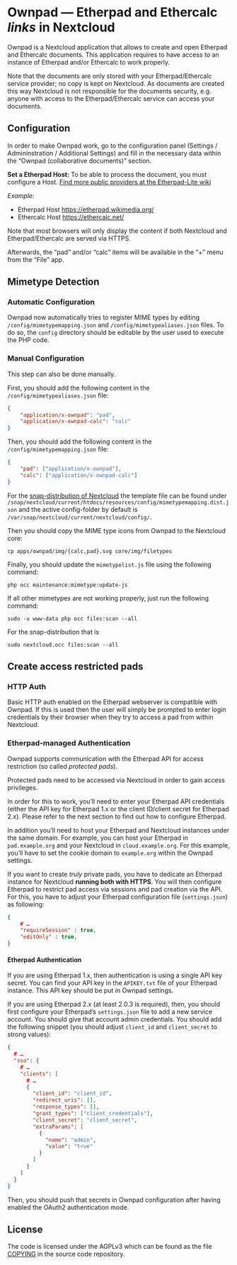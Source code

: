 # Ownpad — Etherpad and Ethercalc _links_ in Nextcloud

Ownpad is a Nextcloud application that allows to create and open
Etherpad and Ethercalc documents. This application requires to have
access to an instance of Etherpad and/or Ethercalc to work properly.

Note that the documents are only stored with your Etherpad/Ethercalc
service provider; no copy is kept on Nextcloud. As documents are
created this way Nextcloud is not responsible for the documents
security, e.g. anyone with access to the Etherpad/Ethercalc service
can access your documents.

## Configuration

In order to make Ownpad work, go to the configuration panel (Settings /
Admininstration / Additional Settings) and fill in the necessary data
within the “Ownpad (collaborative documents)” section.

**Set a Etherpad Host:** To be able to process the document, you must
configure a Host. [Find more public providers at the Etherpad-Lite
wiki](https://github.com/ether/etherpad-lite/wiki/Sites-that-run-Etherpad-Lite)

*Example:*
* Etherpad Host   https://etherpad.wikimedia.org/
* Ethercalc Host  https://ethercalc.net/

Note that most browsers will only display the content if both
Nextcloud and Etherpad/Ethercalc are served via HTTPS.

Afterwards, the “pad” and/or “calc” items will be available in the “+”
menu from the “File” app.

## Mimetype Detection

### Automatic Configuration

Ownpad now automatically tries to register MIME types by editing
`/config/mimetypemapping.json` and `/config/mimetypealiases.json`
files. To do so, the `config` directory should be editable by the user
used to execute the PHP code.

### Manual Configuration

This step can also be done manually.

First, you should add the following content in the `/config/mimetypealiases.json` file:

```json
{
    "application/x-ownpad": "pad",
    "application/x-ownpad-calc": "calc"
}
```

Then, you should add the following content in the `/config/mimetypemapping.json` file:

```json
{
    "pad": ["application/x-ownpad"],
    "calc": ["application/x-ownpad-calc"]
}
```

For the [snap-distribution of
Nextcloud](https://github.com/nextcloud/nextcloud-snap) the template
file can be found under
`/snap/nextcloud/current/htdocs/resources/config/mimetypemapping.dist.json`
and the active config-folder by default is
`/var/snap/nextcloud/current/nextcloud/config/`.

Then you should copy the MIME type icons from Ownpad to the Nextcloud core:

```
cp apps/ownpad/img/{calc,pad}.svg core/img/filetypes
```

Finally, you should update the `mimetypelist.js` file using the following command:

```
php occ maintenance:mimetype:update-js
```

If all other mimetypes are not working properly, just run the
following command:

    sudo -u www-data php occ files:scan --all

For the snap-distribution that is

    sudo nextcloud.occ files:scan --all

## Create access restricted pads

### HTTP Auth

Basic HTTP auth enabled on the Etherpad webserver is compatible with
Ownpad. If this is used then the user will simply be prompted to enter
login credentials by their browser when they try to access a pad from
within Nextcloud.

### Etherpad-managed Authentication

Ownpad supports communication with the Etherpad API for access
restriction (so called *protected pads*).

Protected pads need to be accessed via Nextcloud in order to gain access
privileges.

In order for this to work, you’ll need to enter your Etherpad API
credentials (either the API key for Etherpad 1.x or the client
ID/client secret for Etherpad 2.x). Please refer to the next section
to find out how to configure Etherpad.

In addition you’ll need to host your Etherpad and Nextcloud instances
under the same domain. For example, you can host your Etherpad in
`pad.example.org` and your Nextcloud in `cloud.example.org`. For this
example, you’ll have to set the cookie domain to `example.org` within
the Ownpad settings.

If you want to create *truly* private pads, you have to dedicate an
Etherpad instance for Nextcloud **running both with HTTPS**. You will
then configure Etherpad to restrict pad access via sessions and pad
creation via the API.  For this, you have to adjust your Etherpad
configuration file (`settings.json`) as following:

```json
{
    # …
    "requireSession" : true,
    "editOnly" : true,
}
```

#### Etherpad Authentication

If you are using Etherpad 1.x, then authentication is using a single
API key secret. You can find your API key in the `APIKEY.txt` file of
your Etherpad instance. This API key should be put in Ownpad settings.

If you are using Etherpad 2.x (at least 2.0.3 is required), then, you
should first configure your Etherpad’s `settings.json` file to add a
new service account. You should give that account admin
credentials. You should add the following snippet (you should adjust
`client_id` and `client_secret` to strong values):

```json
{
  # …
  "sso": {
    # …
    "clients": [
      # …
      {
        "client_id": "client_id",
        "redirect_uris": [],
        "response_types": [],
        "grant_types": ["client_credentials"],
        "client_secret": "client_secret",
        "extraParams": [
          {
            "name": "admin",
            "value": "true"
          }
        ]
      }
    ]
  }
}
```

Then, you should push that secrets in Ownpad configuration after
having enabled the OAuth2 authentication mode.

## License

The code is licensed under the AGPLv3 which can be found as the file
[COPYING](COPYING) in the source code repository.
